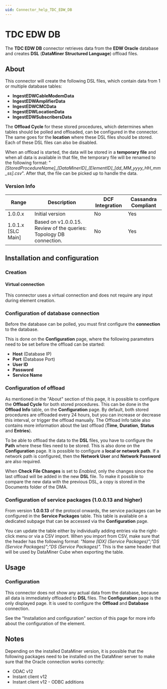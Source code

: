 ```yaml
---
uid: Connector_help_TDC_EDW_DB
---
```


# TDC EDW DB

The **TDC EDW DB** connector retrieves data from the **EDW Oracle** database and creates **DSL** (**DataMiner Structured Language**) offload files.

## About

This connector will create the following DSL files, which contain data from 1 or multiple database tables:

- **IngestEDWCableModemData**
- **IngestEDWAmplifierData**
- **IngestEDWCMCData**
- **IngestEDWLocationData**
- **IngestEDWSubscribersData**

The **Offload Cycle** for these stored procedures, which determines when tables should be polled and offloaded, can be configured in the connector. The same goes for the **location** where these DSL files should be stored. Each of these DSL files can also be disabled.

When an offload is started, the data will be stored in a **temporary file** and when all data is available in that file, the temporary file will be renamed to the following format: "*\[StoredProcedureName\]\_\[DataMinerID\]\_\[ElementID\]\_\[dd_MM_yyyy_HH_mm_ss\].csv*". After that, the file can be picked up to handle the data.

### Version Info

| **Range**     | **Description**                                                    | **DCF Integration** | **Cassandra Compliant** |
|----------------------|--------------------------------------------------------------------|---------------------|-------------------------|
| 1.0.0.x              | Initial version                                                    | No                  | Yes                     |
| 1.0.1.x [SLC Main]   | Based on v1.0.0.15. Review of the queries: Topology DB connection. | No                  | Yes                     |

## Installation and configuration

### Creation

#### Virtual connection

This connector uses a virtual connection and does not require any input during element creation.

### Configuration of database connection

Before the database can be polled, you must first configure the **connection** to the database.

This is done on the **Configuration** page, where the following parameters need to be set before the offload can be started:

- **Host** (Database IP)
- **Port** (Database Port)
- **User ID**
- **Password**
- **Service Name**

### Configuration of offload

As mentioned in the "About" section of this page, it is possible to configure the **Offload Cycle** for both stored procedures. This can be done in the **Offload Info** table, on the **Configuration** page. By default, both stored procedures are offloaded every 24 hours, but you can increase or decrease this interval, or trigger the offload manually. The Offload Info table also contains more information about the last offload (**Time**, **Duration**, **Status** and **Entries**).

To be able to offload the data to the **DSL** files, you have to configure the **Path** where these files need to be stored. This is also done on the **Configuration** page. It is possible to configure a **local or network path**. If a network path is configured, then the **Network User** and **Network Password** are also required.

When **Check File Changes** is set to *Enabled*, only the changes since the last offload will be added in the new **DSL** file. To make it possible to compare the new data with the previous DSL, a copy is stored in the Documents folder of the DMA.

### Configuration of service packages (1.0.0.13 and higher)

From version **1.0.0.13** of the protocol onwards, the service packages can be configured in the **Service Packages** table. This table is available on a dedicated subpage that can be accessed via the **Configuration** page.

You can update the table either by individually adding entries via the right-click menu or via a CSV import. When you import from CSV, make sure that the header has the following format: *"Name \[IDX\] (Service Packages)";"DS (Service Packages)";"DS (Service Packages)".* This is the same header that will be used by DataMiner Cube when exporting the table.

## Usage

### Configuration

This connector does not show any actual data from the database, because all data is immediately offloaded to **DSL** files. The **Configuration** page is the only displayed page. It is used to configure the **Offload** and **Database** connection.

See the "Installation and configuration" section of this page for more info about the configuration of the element.

## Notes

Depending on the installed DataMiner version, it is possible that the following packages need to be installed on the DataMiner server to make sure that the Oracle connection works correctly:

- ODAC v12
- Instant client v12
- Instant client v12 - ODBC additions
